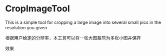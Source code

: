 # CropImageTool
This is a simple tool for cropping a large image into several small pics in the resolution you given

根据用户给定的分辨率，本工具可以将一张大图裁剪为多张小图并保存

效果
